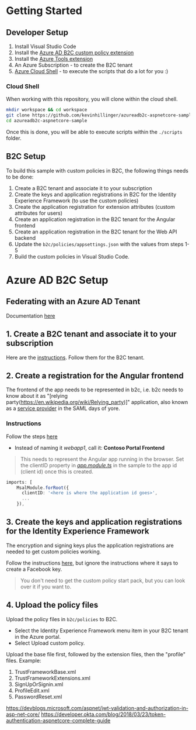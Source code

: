 # Getting Started

## Developer Setup

1. Install Visual Studio Code
2. Install the [Azure AD B2C custom policy extension](https://marketplace.visualstudio.com/items?itemName=AzureADB2CTools.aadb2c)
3. Install the [Azure Tools extension](https://marketplace.visualstudio.com/items?itemName=ms-vscode.vscode-node-azure-pack)
4. An Azure Subscription - to create the B2C tenant
5. [Azure Cloud Shell](https://shell.azure.com) - to execute the scripts that do a lot for you :)

### Cloud Shell

When working with this repository, you will clone within the cloud shell.

```bash
mkdir workspace && cd workspace
git clone https://github.com/kevinhillinger/azureadb2c-aspnetcore-sample.git
cd azureadb2c-aspnetcore-sample
```

Once this is done, you will be able to execute scripts within the ```./scripts``` folder.


## B2C Setup
To build this sample with custom policies in B2C, the following things needs to be done:

1. Create a B2C tenant and associate it to your subscription
2. Create the keys and application registrations in B2C for the Identity Experience Framework (to use the custom policies)
3. Create the application registration for extension attributes (custom attributes for users)
4. Create an application registration in the B2C tenant for the Angular frontend
5. Create an application registration in the B2C tenant for the Web API backend
6. Update the ```b2c/policies/appsettings.json``` with the values from steps 1-5 
7. Build the custom policies in Visual Studio Code.

# Azure AD B2C Setup

## Federating with an Azure AD Tenant

Documentation [here](https://docs.microsoft.com/en-us/azure/active-directory-b2c/identity-provider-azure-ad-single-tenant-custom?tabs=applications#register-an-application)

## 1. Create a B2C tenant and associate it to your subscription
Here are the [instructions](https://docs.microsoft.com/en-us/azure/active-directory-b2c/tutorial-create-tenant). Follow them for the B2C tenant.



## 2. Create a registration for the Angular frontend

The frontend of the app needs to be represented in b2c, i.e. b2c needs to know about it as "[relying party(https://en.wikipedia.org/wiki/Relying_party)]" application, also known as a [service provider](https://en.wikipedia.org/wiki/Service_provider_(SAML)) in the SAML days of yore.

### Instructions

Follow the steps [here](https://docs.microsoft.com/en-us/azure/active-directory-b2c/tutorial-register-applications?tabs=applications)

* Instead of naming it _webapp1_, call it: __Contoso Portal Frontend__

>This needs to represent the Angular app running in the browser. Set the clientID property in [_app.module.ts_](./app/src/app.module.ts) in the sample to the app id (client id) once this is created. 

```typescript
imports: [
    MsalModule.forRoot({ 
      clientID: '<here is where the application id goes>',
      ...
    }),
```

## 3. Create the keys and application registrations for the Identity Experience Framework

The encryption and signing keys plus the application registrations are needed to get custom policies working.

Follow the instructions [here](https://docs.microsoft.com/en-us/azure/active-directory-b2c/custom-policy-get-started?tabs=applications), but ignore the instructions where it says to create a Facebook key.

> You don't need to get the custom policy start pack, but you can look over it if you want to.

## 4. Upload the policy files

Upload the policy files in ```b2c/policies``` to B2C.

* Select the Identity Experience Framework menu item in your B2C tenant in the Azure portal.
* Select Upload custom policy.

Upload the base file first, followed by the extension files, then the "profile" files. Example:

1. TrustFrameworkBase.xml
2. TrustFrameworkExtensions.xml
3. SignUpOrSignin.xml
4. ProfileEdit.xml
5. PasswordReset.xml


https://devblogs.microsoft.com/aspnet/jwt-validation-and-authorization-in-asp-net-core/
https://developer.okta.com/blog/2018/03/23/token-authentication-aspnetcore-complete-guide
